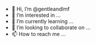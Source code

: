 - 👋 Hi, I’m @gentleandlmf
- 👀 I’m interested in ...
- 🌱 I’m currently learning ...
- 💞️ I’m looking to collaborate on ...
- 📫 How to reach me ...

<!---
gentleandlmf/gentleandlmf is a ✨ special ✨ repository because its `README.md` (this file) appears on your GitHub profile.
You can click the Preview link to take a look at your changes.
--->
